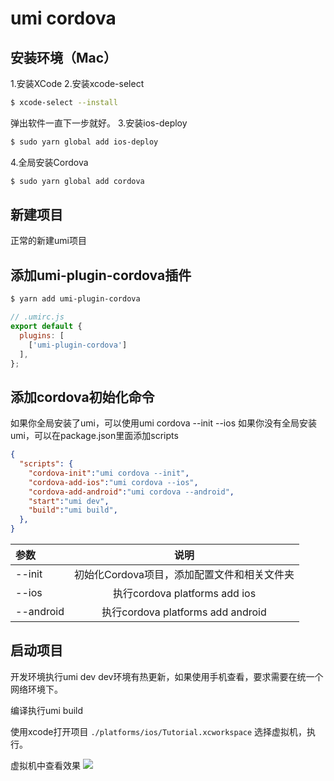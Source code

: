 # umi cordova

## 安装环境（Mac）
1.安装XCode
2.安装xcode-select
```sh
$ xcode-select --install
```
弹出软件一直下一步就好。
3.安装ios-deploy
```sh
$ sudo yarn global add ios-deploy
```
4.全局安装Cordova
```sh
$ sudo yarn global add cordova
```
## 新建项目
正常的新建umi项目

## 添加umi-plugin-cordova插件
```sh
$ yarn add umi-plugin-cordova
```
```js
// .umirc.js
export default {
  plugins: [
    ['umi-plugin-cordova']
  ],
};
```

## 添加cordova初始化命令
如果你全局安装了umi，可以使用umi cordova --init --ios
如果你没有全局安装umi，可以在package.json里面添加scripts

```json
{
  "scripts": {
    "cordova-init":"umi cordova --init",
    "cordova-add-ios":"umi cordova --ios",
    "cordova-add-android":"umi cordova --android",
    "start":"umi dev",
    "build":"umi build",
  },
}
```

| 参数 | 说明 |
|  :-  | :-:  |
| --init | 初始化Cordova项目，添加配置文件和相关文件夹 |
| --ios | 执行cordova platforms add ios |
| --android | 执行cordova platforms add android |

## 启动项目
开发环境执行umi dev
dev环境有热更新，如果使用手机查看，要求需要在统一个网络环境下。

编译执行umi build

使用xcode打开项目 `./platforms/ios/Tutorial.xcworkspace`
选择虚拟机，执行。

虚拟机中查看效果
![](./umi-cordova.png)
